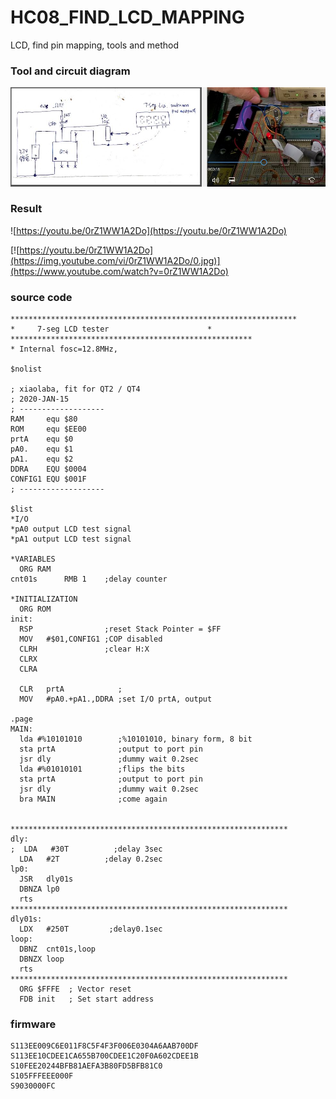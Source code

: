 # HC08_FIND_LCD_MAPPING
LCD, find pin mapping, tools and method


### Tool and circuit diagram
![xiaolaba_LCD_7seg_test_done.jpg](xiaolaba_LCD_7seg_test_done.jpg)

### Result
![https://youtu.be/0rZ1WW1A2Do](https://youtu.be/0rZ1WW1A2Do)  


[![https://youtu.be/0rZ1WW1A2Do](https://img.youtube.com/vi/0rZ1WW1A2Do/0.jpg)](https://www.youtube.com/watch?v=0rZ1WW1A2Do)


### source code
```
****************************************************************
*     7-seg LCD tester                      *
******************************************************
* Internal fosc=12.8MHz,

$nolist

; xiaolaba, fit for QT2 / QT4
; 2020-JAN-15
; -------------------
RAM     equ $80
ROM     equ $EE00
prtA    equ $0
pA0.    equ $1
pA1.    equ $2
DDRA    EQU $0004
CONFIG1 EQU $001F
; -------------------

$list
*I/O
*pA0 output LCD test signal
*pA1 output LCD test signal

*VARIABLES
  ORG RAM
cnt01s      RMB 1    ;delay counter

*INITIALIZATION
  ORG ROM
init:
  RSP                ;reset Stack Pointer = $FF
  MOV   #$01,CONFIG1 ;COP disabled
  CLRH               ;clear H:X
  CLRX
  CLRA

  CLR   prtA            ;
  MOV   #pA0.+pA1.,DDRA ;set I/O prtA, output

.page
MAIN:
  lda #%10101010        ;%10101010, binary form, 8 bit
  sta prtA              ;output to port pin
  jsr dly               ;dummy wait 0.2sec
  lda #%01010101        ;flips the bits
  sta prtA              ;output to port pin
  jsr dly               ;dummy wait 0.2sec
  bra MAIN              ;come again


**************************************************************
dly:
;  LDA   #30T          ;delay 3sec
  LDA   #2T          ;delay 0.2sec
lp0:
  JSR   dly01s
  DBNZA lp0
  rts
**************************************************************
dly01s:
  LDX   #250T         ;delay0.1sec
loop:
  DBNZ  cnt01s,loop
  DBNZX loop
  rts
**************************************************************
  ORG $FFFE  ; Vector reset
  FDB init   ; Set start address
```


### firmware
```
S113EE009C6E011F8C5F4F3F006E0304A6AAB700DF
S113EE10CDEE1CA655B700CDEE1C20F0A602CDEE1B
S10FEE20244BFB81AEFA3B80FD5BFB81C0
S105FFFEEE000F
S9030000FC

```
